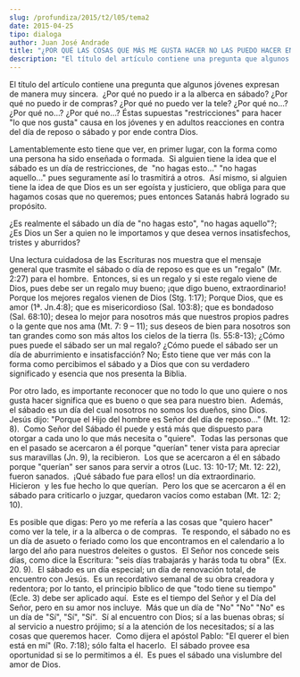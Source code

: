 ```yaml
---
slug: /profundiza/2015/t2/l05/tema2
date: 2015-04-25
tipo: dialoga
author: Juan José Andrade
title: "¿POR QUÉ LAS COSAS QUE MÁS ME GUSTA HACER NO LAS PUEDO HACER EN SÁBADO?"
description: "El título del artículo contiene una pregunta que algunos jóvenes expresan de  manera muy sincera. ¿Por qué no puedo ir a la alberca en sábado? ¿Por qué no  puedo ir de compras? ¿Por qué no puedo ver la tele? ¿Por qué no…? ¿Por qué no…?  ¿Por qué no…? Éstas supuestas “restricci..."
---
```


El título del artículo contiene una pregunta que algunos jóvenes expresan de manera muy sincera.  ¿Por qué no puedo ir a la alberca en sábado? ¿Por qué no puedo ir de compras? ¿Por qué no puedo ver la tele? ¿Por qué no…? ¿Por qué no…? ¿Por qué no…? Éstas supuestas "restricciones" para hacer "lo que nos gusta" causa en los jóvenes y en adultos reacciones en contra del día de reposo o sábado y por ende contra Dios.

Lamentablemente esto tiene que ver, en primer lugar, con la forma como una persona ha sido enseñada o formada.  Si alguien tiene la idea que el sábado es un día de restricciones, de  "no hagas esto…" "no hagas aquello…" pues seguramente así lo trasmitirá a otros.  Así mismo, si alguien tiene la idea de que Dios es un ser egoísta y justiciero, que obliga para que hagamos cosas que no queremos; pues entonces Satanás habrá logrado su propósito.

¿Es realmente el sábado un día de "no hagas esto", "no hagas aquello"?; ¿Es Dios un Ser a quien no le importamos y que desea vernos insatisfechos, tristes y aburridos?

Una lectura cuidadosa de las Escrituras nos muestra que el mensaje general que trasmite el sábado o día de reposo es que es un "regalo" (Mr. 2:27) para el hombre.  Entonces, si es un regalo y si este regalo viene de Dios, pues debe ser un regalo muy bueno; ¡que digo bueno, extraordinario!  Porque los mejores regalos vienen de Dios (Stg. 1:17); Porque Dios, que es amor (1ª. Jn.4:8); que es misericordioso (Sal. 103:8); que es bondadoso (Sal. 68:10); desea lo mejor para nosotros más que nuestros propios padres o la gente que nos ama (Mt. 7: 9 – 11); sus deseos de bien para nosotros son tan grandes como son más altos los cielos de la tierra (Is. 55:8-13); ¿Cómo pues puede el sábado ser un mal regalo? ¿Cómo puede el sábado ser un día de aburrimiento e insatisfacción? No; Esto tiene que ver más con la forma como percibimos el sábado y a Dios que con su verdadero significado y esencia que nos presenta la Biblia.

Por otro lado, es importante reconocer que no todo lo que uno quiere o nos gusta hacer significa que es bueno o que sea para nuestro bien.  Además, el sábado es un día del cual nosotros no somos los dueños, sino Dios.  Jesús dijo: "Porque el Hijo del hombre es Señor del día de reposo…" (Mt. 12: 8).  Como Señor del Sábado él puede y está más que dispuesto para otorgar a cada uno lo que más necesita o "quiere".  Todas las personas que en el pasado se acercaron a él porque "querían" tener vista para apreciar sus maravillas (Jn. 9), la recibieron.  Los que se acercaron a él en sábado porque "querían" ser sanos para servir a otros (Luc. 13: 10-17; Mt. 12: 22), fueron sanados.  ¡Qué sábado fue para ellos! un día extraordinario.  Hicieron  y les fue hecho lo que querían.  Pero los que se acercaron a él en sábado para criticarlo o juzgar, quedaron vacíos como estaban (Mt. 12: 2; 10).

Es posible que digas: Pero yo me refería a las cosas que "quiero hacer" como ver la tele, ir a la alberca o de compras.  Te respondo, el sábado no es un día de asueto o feriado como los que encontramos en el calendario a lo largo del año para nuestros deleites o gustos.  El Señor nos concede seis días, como dice la Escritura: "seis días trabajarás y harás toda tu obra" (Ex. 20. 9).  El sábado es un día especial; un día de renovación total, de encuentro con Jesús.  Es un recordativo semanal de su obra creadora y redentora; por lo tanto, el principio bíblico de que "todo tiene su tiempo" (Ecle. 3) debe ser aplicado aquí.  Este es el tiempo del Señor y el Día del Señor, pero en su amor nos incluye.  Más que un día de "No" "No" "No" es un día de "Sí", "Sí", "Sí".  Sí al encuentro con Dios; sí a las buenas obras; sí al servicio a nuestro prójimo; sí a la atención de los necesitados; sí a las cosas que queremos hacer.  Como dijera el apóstol Pablo: "El querer el bien está en mí" (Ro. 7:18); sólo falta el hacerlo.  El sábado provee esa oportunidad si se lo permitimos a él.  Es pues el sábado una vislumbre del amor de Dios.
